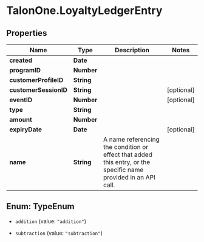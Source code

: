 # TalonOne.LoyaltyLedgerEntry

## Properties
Name | Type | Description | Notes
------------ | ------------- | ------------- | -------------
**created** | **Date** |  | 
**programID** | **Number** |  | 
**customerProfileID** | **String** |  | 
**customerSessionID** | **String** |  | [optional] 
**eventID** | **Number** |  | [optional] 
**type** | **String** |  | 
**amount** | **Number** |  | 
**expiryDate** | **Date** |  | [optional] 
**name** | **String** | A name referencing the condition or effect that added this entry, or the specific name provided in an API call. | 


<a name="TypeEnum"></a>
## Enum: TypeEnum


* `addition` (value: `"addition"`)

* `subtraction` (value: `"subtraction"`)




